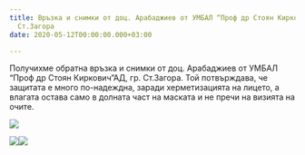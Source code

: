 ```yaml
---
title: Връзка и снимки от доц. Арабаджиев от УМБАЛ “Проф др Стоян Киркович”АД, гр.
  Ст.Загора
date: 2020-05-12T00:00:00.000+03:00

---
```

Получихме обратна връзка и снимки от доц. Арабаджиев от УМБАЛ “Проф др Стоян Киркович”АД, гр. Ст.Загора. Той потвърждава, че защитата е много по-надеждна, заради херметизацията на лицето, а влагата остава само в долната част на маската и не пречи на визията на очите.

![](/images/24fa1ce26307ff8b2c5b7b8a3af2cd21.jpeg)

![](/images/45ac4a7041eeddc4cea0c2f97c31997b.jpeg)![](/images/14556a7fa977fb7674db42a43a8fc0ef.jpeg)